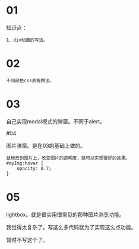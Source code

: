 # 01

知识点：

```
1、div动画的写法。

```

# 02

```
不同颜色css表格做法。
```



# 03

自己实现modal模式的弹窗。不同于alert。

#04

图片弹窗。是在03的基础上做的。

```
鼠标放到图片上，改变图片的透明度，就可以实现很好的效果。
#myImg:hover {
    opacity: 0.7;
}
```

# 05

lightbox。就是很实用很常见的那种图片浏览功能。

我觉得太复杂了。写这么多代码就为了实现这么点功能。

暂时不写这个了。

